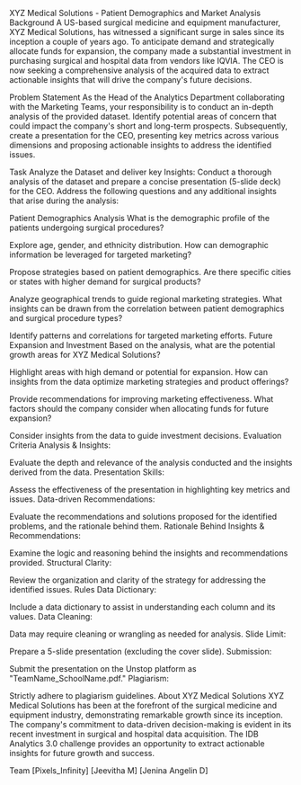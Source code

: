XYZ Medical Solutions - Patient Demographics and Market Analysis
Background
A US-based surgical medicine and equipment manufacturer, XYZ Medical Solutions, has witnessed a significant surge in sales since its inception a couple of years ago. To anticipate demand and strategically allocate funds for expansion, the company made a substantial investment in purchasing surgical and hospital data from vendors like IQVIA. The CEO is now seeking a comprehensive analysis of the acquired data to extract actionable insights that will drive the company's future decisions.

Problem Statement
As the Head of the Analytics Department collaborating with the Marketing Teams, your responsibility is to conduct an in-depth analysis of the provided dataset. Identify potential areas of concern that could impact the company's short and long-term prospects. Subsequently, create a presentation for the CEO, presenting key metrics across various dimensions and proposing actionable insights to address the identified issues.

Task
Analyze the Dataset and deliver key Insights:
Conduct a thorough analysis of the dataset and prepare a concise presentation (5-slide deck) for the CEO. Address the following questions and any additional insights that arise during the analysis:

Patient Demographics Analysis
What is the demographic profile of the patients undergoing surgical procedures?

Explore age, gender, and ethnicity distribution.
How can demographic information be leveraged for targeted marketing?

Propose strategies based on patient demographics.
Are there specific cities or states with higher demand for surgical products?

Analyze geographical trends to guide regional marketing strategies.
What insights can be drawn from the correlation between patient demographics and surgical procedure types?

Identify patterns and correlations for targeted marketing efforts.
Future Expansion and Investment
Based on the analysis, what are the potential growth areas for XYZ Medical Solutions?

Highlight areas with high demand or potential for expansion.
How can insights from the data optimize marketing strategies and product offerings?

Provide recommendations for improving marketing effectiveness.
What factors should the company consider when allocating funds for future expansion?

Consider insights from the data to guide investment decisions.
Evaluation Criteria
Analysis & Insights:

Evaluate the depth and relevance of the analysis conducted and the insights derived from the data.
Presentation Skills:

Assess the effectiveness of the presentation in highlighting key metrics and issues.
Data-driven Recommendations:

Evaluate the recommendations and solutions proposed for the identified problems, and the rationale behind them.
Rationale Behind Insights & Recommendations:

Examine the logic and reasoning behind the insights and recommendations provided.
Structural Clarity:

Review the organization and clarity of the strategy for addressing the identified issues.
Rules
Data Dictionary:

Include a data dictionary to assist in understanding each column and its values.
Data Cleaning:

Data may require cleaning or wrangling as needed for analysis.
Slide Limit:

Prepare a 5-slide presentation (excluding the cover slide).
Submission:

Submit the presentation on the Unstop platform as "TeamName_SchoolName.pdf."
Plagiarism:

Strictly adhere to plagiarism guidelines.
About XYZ Medical Solutions
XYZ Medical Solutions has been at the forefront of the surgical medicine and equipment industry, demonstrating remarkable growth since its inception. The company's commitment to data-driven decision-making is evident in its recent investment in surgical and hospital data acquisition. The IDB Analytics 3.0 challenge provides an opportunity to extract actionable insights for future growth and success.

Team [Pixels_Infinity]
[Jeevitha M]
[Jenina Angelin D]
